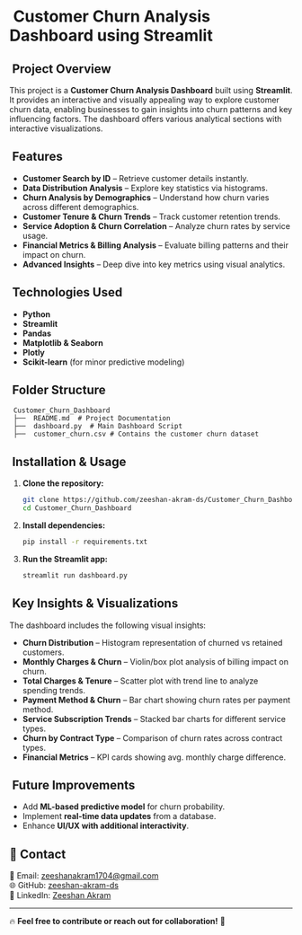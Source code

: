 #  Customer Churn Analysis Dashboard using Streamlit

##  Project Overview

This project is a **Customer Churn Analysis Dashboard** built using **Streamlit**. It provides an interactive and visually appealing way to explore customer churn data, enabling businesses to gain insights into churn patterns and key influencing factors. The dashboard offers various analytical sections with interactive visualizations.

##  Features

- **Customer Search by ID** – Retrieve customer details instantly.
- **Data Distribution Analysis** – Explore key statistics via histograms.
- **Churn Analysis by Demographics** – Understand how churn varies across different demographics.
- **Customer Tenure & Churn Trends** – Track customer retention trends.
- **Service Adoption & Churn Correlation** – Analyze churn rates by service usage.
- **Financial Metrics & Billing Analysis** – Evaluate billing patterns and their impact on churn.
- **Advanced Insights** – Deep dive into key metrics using visual analytics.

##  Technologies Used

- **Python**
- **Streamlit**
- **Pandas**
- **Matplotlib & Seaborn**
- **Plotly**
- **Scikit-learn** (for minor predictive modeling)

##  Folder Structure

```
 Customer_Churn_Dashboard
 ├──  README.md  # Project Documentation
 ├──  dashboard.py  # Main Dashboard Script
 ├──  customer_churn.csv # Contains the customer churn dataset
```

##  Installation & Usage

1. **Clone the repository:**
   ```bash
   git clone https://github.com/zeeshan-akram-ds/Customer_Churn_Dashboard.git
   cd Customer_Churn_Dashboard
   ```
2. **Install dependencies:**
   ```bash
   pip install -r requirements.txt
   ```
3. **Run the Streamlit app:**
   ```bash
   streamlit run dashboard.py
   ```

##  Key Insights & Visualizations

The dashboard includes the following visual insights:

- **Churn Distribution** – Histogram  representation of churned vs retained customers.
- **Monthly Charges & Churn** – Violin/box plot analysis of billing impact on churn.
- **Total Charges & Tenure** – Scatter plot with trend line to analyze spending trends.
- **Payment Method & Churn** – Bar chart showing churn rates per payment method.
- **Service Subscription Trends** – Stacked bar charts for different service types.
- **Churn by Contract Type** – Comparison of churn rates across contract types.
- **Financial Metrics** – KPI cards showing avg. monthly charge difference.

##  Future Improvements

- Add **ML-based predictive model** for churn probability.
- Implement **real-time data updates** from a database.
- Enhance **UI/UX with additional interactivity**.

## 📩 Contact

📧 Email: [zeeshanakram1704@gmail.com](mailto\:zeeshanakram1704@gmail.com)\
🌐 GitHub: [zeeshan-akram-ds](https://github.com/zeeshan-akram-ds)\
💼 LinkedIn: [Zeeshan Akram](https://www.linkedin.com/in/zeeshan-akram-572bbb34a/)

---

🔥 **Feel free to contribute or reach out for collaboration!** 🚀

